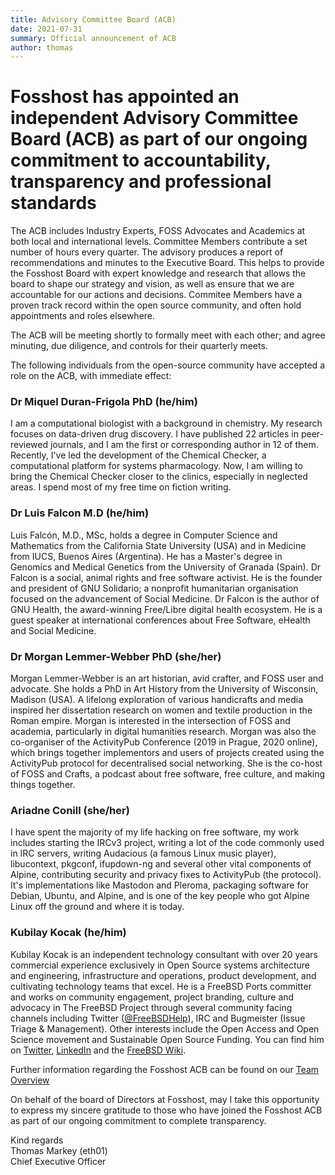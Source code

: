 ```yaml
---
title: Advisory Committee Board (ACB)
date: 2021-07-31
summary: Official announcement of ACB
author: thomas
---
```


# Fosshost has appointed an independent Advisory Committee Board (ACB) as part of our ongoing commitment to accountability, transparency and professional standards

The ACB includes Industry Experts, FOSS Advocates and Academics at both local and international levels. Committee Members contribute a set number of hours every quarter. The advisory produces a report of recommendations and minutes to the Executive Board. This helps to provide the Fosshost Board with expert knowledge and research that allows the board to shape our strategy and vision, as well as ensure that we are accountable for our actions and decisions.  Commitee Members have a proven track record within the open source community, and often hold appointments and roles elsewhere. 

The ACB will be meeting shortly to formally meet with each other; and agree minuting, due diligence, and controls for their quarterly meets.

The following individuals from the open-source community have accepted a role on the ACB, with immediate effect:

### Dr Miquel Duran-Frigola PhD (he/him)

I am a computational biologist with a background in chemistry. My research focuses on data-driven drug discovery. I have published 22 articles in peer-reviewed journals, and I am the first or corresponding author in 12 of them. Recently, I've led the development of the Chemical Checker, a computational platform for systems pharmacology. Now, I am willing to bring the Chemical Checker closer to the clinics, especially in neglected areas. I spend most of my free time on fiction writing.

### Dr Luis Falcon M.D (he/him)

Luis Falcón, M.D., MSc, holds a degree in Computer Science and Mathematics from the California State University (USA) and in Medicine from IUCS, Buenos Aires (Argentina). He has a Master's degree in Genomics and Medical Genetics from the University of Granada (Spain). Dr Falcon is a social, animal rights and free software activist. He is the founder and president of GNU Solidario; a nonprofit humanitarian organisation focused on the advancement of Social Medicine. Dr Falcon is the author of GNU Health, the award-winning Free/Libre digital health ecosystem. He is a guest speaker at international conferences about Free Software, eHealth and Social Medicine.

### Dr Morgan Lemmer-Webber PhD (she/her)

Morgan Lemmer-Webber is an art historian, avid crafter, and FOSS user and advocate. She holds a PhD in Art History from the University of Wisconsin, Madison (USA). A lifelong exploration of various handicrafts and media inspired her dissertation research on women and textile production in the Roman empire. Morgan is interested in the intersection of FOSS and academia, particularly in digital humanities research. Morgan was also the co-organiser of the ActivityPub Conference (2019 in Prague, 2020 online), which brings together implementors and users of projects created using the ActivityPub protocol for decentralised social networking. She is the co-host of FOSS and Crafts, a podcast about free software, free culture, and making things together.

### Ariadne Conill (she/her)

I have spent the majority of my life hacking on free software, my work includes starting the IRCv3 project, writing a lot of the code commonly used in IRC servers, writing Audacious (a famous Linux music player), libucontext, pkgconf, ifupdown-ng and several other vital components of Alpine, contributing security and privacy fixes to ActivityPub (the protocol). It's implementations like Mastodon and Pleroma, packaging software for Debian, Ubuntu, and Alpine, and is one of the key people who got Alpine Linux off the ground and where it is today.

### Kubilay Kocak (he/him)

Kubilay Kocak is an independent technology consultant with over 20 years commercial experience exclusively in Open Source systems architecture and engineering, infrastructure and operations, product development, and cultivating technology teams that excel. He is a FreeBSD Ports committer and works on community engagement, project branding, culture and advocacy in The FreeBSD Project through several community facing channels including Twitter ([@FreeBSDHelp](https://twitter.com/freebsdhelp)), IRC and Bugmeister (Issue Triage & Management). Other interests include the Open Access and Open Science movement and Sustainable Open Source Funding. You can find him on [Twitter](https://twitter.com/koobs), [LinkedIn](https://www.linkedin.com/in/kubilaykocak/) and the [FreeBSD Wiki](https://wiki.freebsd.org/KubilayKocak/).

Further information regarding the Fosshost ACB can be found on our [Team Overview](https://docs.fosshost.org/en/home/team)

On behalf of the board of Directors at Fosshost, may I take this opportunity to express my sincere gratitude to those who have joined the Fosshost ACB as part of our ongoing commitment to complete transparency.

Kind regards  
Thomas Markey (eth01)  
Chief Executive Officer  
